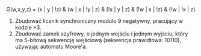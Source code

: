G(w,x,y,z) = (x | y | !z) & (w | x | !y | z) & (!x | y | z) & (!w | x | !z) & (!w | !x | z)

1. Zbudować licznik synchroniczny modulo 9 negatywny, pracujący w kodzie +3.
2. Zbudować zamek szyfrowy, o jednym wejściu i jednym wyjściu, który ma 5-bitową sekwencję wejściową (sekwencja prawidłowa: 10110), używając automatu Moore'a.
